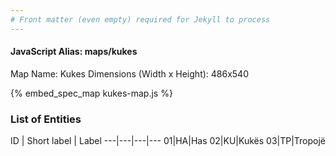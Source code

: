 ```yaml
---
# Front matter (even empty) required for Jekyll to process
---
```


#### JavaScript Alias: maps/kukes

Map Name: Kukes
Dimensions (Width x Height): 486x540



{% embed_spec_map kukes-map.js %}

### List of Entities

ID | Short label | Label
---|---|---|---
01|HA|Has
02|KU|Kukës
03|TP|Tropojë

